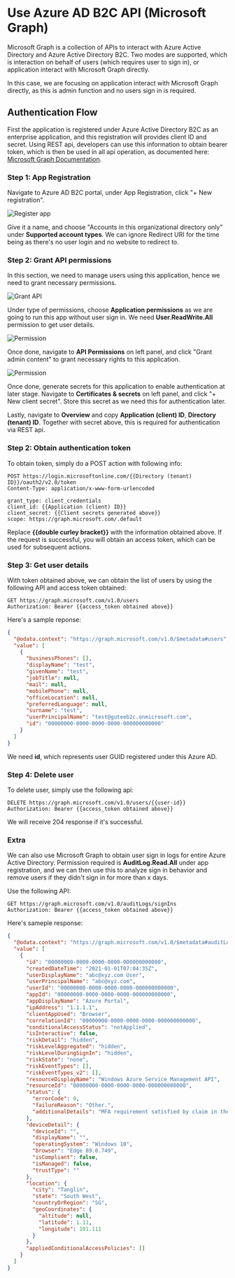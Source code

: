 # Use Azure AD B2C API (Microsoft Graph)

Microsoft Graph is a collection of APIs to interact with Azure Active Directory and Azure Active Directory B2C. Two modes are supported, which is interaction on behalf of users (which requires user to sign in), or application interact with Microsoft Graph directly.

In this case, we are focusing on application interact with Microsoft Graph directly, as this is admin function and no users sign in is required.

## Authentication Flow
First the application is registered under Azure Active Directory B2C as an enterprise application, and this registration will provides client ID and secret. Using REST api, developers can use this information to obtain bearer token, which is then be used in all api operation, as documented here: [Microsoft Graph Documentation](https://docs.microsoft.com/en-us/graph/overview?view=graph-rest-beta).

### Step 1: App Registration
Navigate to Azure AD B2C portal, under App Registration, click "+ New registration".

![Register app](assets/registration.jpg)

Give it a name, and choose "Accounts in this organizational directory only" under **Supported account types**. We can ignore Redirect URI for the time being as there's no user login and no website to redirect to.

### Step 2: Grant API permissions
In this section, we need to manage users using this application, hence we need to grant necessary permissions.

![Grant API](assets/grantapi.jpg)

Under type of permissions, choose **Application permissions** as we are going to run this app without user sign in. We need __User.ReadWrite.All__ permission to get user details.

![Permission](assets/userpermission.jpg)

Once done, navigate to **API Permissions** on left panel, and click "Grant admin content" to grant necessary rights to this application.

![Permission](assets/grantadmin.jpg)

Once done, generate secrets for this application to enable authentication at later stage. Navigate to **Certificates & secrets** on left panel, and click "+ New client secret". Store this secret as we need this for authentication later.

Lastly, navigate to **Overview** and copy **Application (client) ID**, **Directory (tenant) ID**. Together with secret above, this is required for authentication via REST api.

### Step 2: Obtain authentication token
To obtain token, simply do a POST action with following info:

```
POST https://login.microsoftonline.com/{{Directory (tenant) ID}}/oauth2/v2.0/token
Content-Type: application/x-www-form-urlencoded

grant_type: client_credentials
client_id: {{Application (client) ID}}
client_secret: {{Client secrets generated above}}
scope: https://graph.microsoft.com/.default
```

Replace __{{double curley bracket}}__ with the information obtained above. If the request is successful, you will obtain an access token, which can be used for subsequent actions.

### Step 3: Get user details
With token obtained above, we can obtain the list of users by using the following API and access token obtained:

```
GET https://graph.microsoft.com/v1.0/users
Authorization: Bearer {{access_token obtained above}}
```

Here's a sample reponse:
```json
{
  "@odata.context": "https://graph.microsoft.com/v1.0/$metadata#users",
  "value": [
    {
      "businessPhones": [],
      "displayName": "test",
      "givenName": "test",
      "jobTitle": null,
      "mail": null,
      "mobilePhone": null,
      "officeLocation": null,
      "preferredLanguage": null,
      "surname": "test",
      "userPrincipalName": "test@guteeb2c.onmicrosoft.com",
      "id": "00000000-0000-0000-0000-000000000000"
    }
  ]
}
```
We need **id**, which represents user GUID registered under this Azure AD. 

### Step 4: Delete user
To delete user, simply use the following api:

```
DELETE https://graph.microsoft.com/v1.0/users/{{user-id}}
Authorization: Bearer {{access_token obtained above}}
```

We will receive 204 response if it's successful.

### Extra
We can also use Microsoft Graph to obtain user sign in logs for entire Azure Active Directory. Permission required is **AuditLog.Read.All** under app registration, and we can then use this to analyze sign in behavior and remove users if they didn't sign in for more than x days.

Use the following API:
```
GET https://graph.microsoft.com/v1.0/auditLogs/signIns
Authorization: Bearer {{access_token obtained above}}
```

Here's sameple response:

```json
{
  "@odata.context": "https://graph.microsoft.com/v1.0/$metadata#auditLogs/signIns",
  "value": [
    {
      "id": "00000000-0000-0000-0000-000000000000",
      "createdDateTime": "2021-01-01T07:04:35Z",
      "userDisplayName": "abc@xyz.com User",
      "userPrincipalName": "abc@xyz.com",
      "userId": "00000000-0000-0000-0000-000000000000",
      "appId": "00000000-0000-0000-0000-000000000000",
      "appDisplayName": "Azure Portal",
      "ipAddress": "1.1.1.1",
      "clientAppUsed": "Browser",
      "correlationId": "00000000-0000-0000-0000-000000000000",
      "conditionalAccessStatus": "notApplied",
      "isInteractive": false,
      "riskDetail": "hidden",
      "riskLevelAggregated": "hidden",
      "riskLevelDuringSignIn": "hidden",
      "riskState": "none",
      "riskEventTypes": [],
      "riskEventTypes_v2": [],
      "resourceDisplayName": "Windows Azure Service Management API",
      "resourceId": "00000000-0000-0000-0000-000000000000",
      "status": {
        "errorCode": 0,
        "failureReason": "Other.",
        "additionalDetails": "MFA requirement satisfied by claim in the token"
      },
      "deviceDetail": {
        "deviceId": "",
        "displayName": "",
        "operatingSystem": "Windows 10",
        "browser": "Edge 89.0.749",
        "isCompliant": false,
        "isManaged": false,
        "trustType": ""
      },
      "location": {
        "city": "Tanglin",
        "state": "South West",
        "countryOrRegion": "SG",
        "geoCoordinates": {
          "altitude": null,
          "latitude": 1.11,
          "longitude": 101.111
        }
      },
      "appliedConditionalAccessPolicies": []
    }
  ]
}
```
